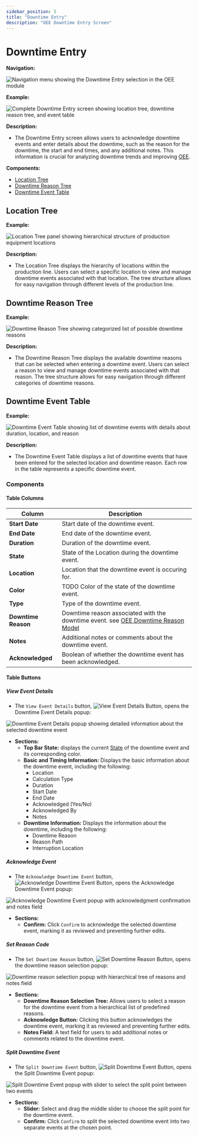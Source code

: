 ```yaml
---
sidebar_position: 5
title: "Downtime Entry"
description: "OEE Downtime Entry Screen"
---
```


# Downtime Entry

**Navigation:**

![Navigation menu showing the Downtime Entry selection in the OEE module](./images/downtime-entry-navigation.png)

**Example:**

![Complete Downtime Entry screen showing location tree, downtime reason tree, and event table](./images/downtime-entry.png)

**Description:**
- The Downtime Entry screen allows users to acknowledge downtime events and enter details about the downtime, such as the reason for the downtime, the start and end times, and any additional notes. This information is crucial for analyzing downtime trends and improving [OEE](terms-and-definitions#oee-overall-equipment-effectiveness).

**Components:**
- [Location Tree](#location-tree)
- [Downtime Reason Tree](#downtime-reason-tree)
- [Downtime Event Table](#downtime-event-table)

## Location Tree
**Example:**

![Location Tree panel showing hierarchical structure of production equipment locations](./images/downtime-entry-location-tree.png)

**Description:**
- The Location Tree displays the hierarchy of locations within the production line. Users can select a specific location to view and manage downtime events associated with that location. The tree structure allows for easy navigation through different levels of the production line.

## Downtime Reason Tree
**Example:**

![Downtime Reason Tree showing categorized list of possible downtime reasons](./images/downtime-entry-reason-tree.png)

**Description:**
- The Downtime Reason Tree displays the available downtime reasons that can be selected when entering a downtime event. Users can select a reason to view and manage downtime events associated with that reason. The tree structure allows for easy navigation through different categories of downtime reasons.

## Downtime Event Table
**Example:**

![Downtime Event Table showing list of downtime events with details about duration, location, and reason](./images/downtime-entry-event-table.png)

**Description:**
- The Downtime Event Table displays a list of downtime events that have been entered for the selected location and downtime reason. Each row in the table represents a specific downtime event.

### Components

#### Table Columns
| **Column**          | **Description**                                                                                                                                 |
|---------------------|-------------------------------------------------------------------------------------------------------------------------------------------------|
| **Start Date**      | Start date of the downtime event.                                                                                                               |
| **End Date**        | End date of the downtime event.                                                                                                                 |
| **Duration**        | Duration of the downtime event.                                                                                                                 |
| **State**           | State of the Location during the downtime event.                                                                                                |
| **Location**        | Location that the downtime event is occuring for.                                                                                               |
| **Color**           | TODO Color of the state of the downtime event.                                                                                                  |
| **Type**            | Type of the downtime event.                                                                                                                     |
| **Downtime Reason** | Downtime reason associated with the downtime event. see [OEE Downtime Reason Model](../../appendix/data-model/oee-model/oee-downtime-reason.md) |
| **Notes**           | Additional notes or comments about the downtime event.                                                                                          |
| **Acknowledged**    | Boolean of whether the downtime event has been acknowledged.                                                                                    |

#### Table Buttons

##### View Event Details

- The `View Event Details` button, ![View Event Details Button](./images/line-overview-button-view-event-details.png#icon), opens the Downtime Event Details popup:

![Downtime Event Details popup showing detailed information about the selected downtime event](./images/line-overview-downtime-event-details-popup.png)

- **Sections:**
  - **Top Bar State:** displays the current [State](terms-and-definitions#state) of the downtime event and its corresponding color.
  - **Basic and Timing Information:** Displays the basic information about the downtime event, including the following:
      - Location
      - Calculation Type
      - Duration
      - Start Date
      - End Date
      - Acknowledged (Yes/No)
      - Acknowledged By
      - Notes
  - **Downtime Information:** Displays the information about the downtime, including the following:
      - Downtime Reason
      - Reason Path
      - Interruption Location

##### Acknowledge Event

- The `Acknowledge Downtime Event` button, ![Acknowledge Downtime Event Button](./images/line-overview-button-acknowledge-event.png#icon), opens the Acknowledge Downtime Event popup:

![Acknowledge Downtime Event popup with acknowledgment confirmation and notes field](./images/line-overview-acknowledge-downtime-event-popup.png)

- **Sections:**
  - **Confirm:** Click `Confirm` to acknowledge the selected downtime event, marking it as reviewed and preventing further edits.

##### Set Reason Code
 
- The `Set Downtime Reason` button, ![Set Downtime Reason Button](./images/button-set-reason.png#icon), opens the downtime reason selection popup:

![Downtime reason selection popup with hierarchical tree of reasons and notes field](./images/downtime-reason-popup.png)

- **Sections:**
  - **Downtime Reason Selection Tree:** Allows users to select a reason for the downtime event from a hierarchical list of predefined reasons.
  - **Acknowledge Button:** Clicking this button acknowledges the downtime event, marking it as reviewed and preventing further edits.
  - **Notes Field:** A text field for users to add additional notes or comments related to the downtime event.

##### Split Downtime Event
- The `Split Downtime Event` button, ![Split Downtime Event Button](./images/button-split-event.png#icon), opens the Split Downtime Event popup:

![Split Downtime Event popup with slider to select the split point between two events](./images/split-event-popup.png)

- **Sections:**
  - **Slider:** Select and drag the middle slider to choose the split point for the downtime event.
  - **Confirm:** Click `Confirm` to split the selected downtime event into two separate events at the chosen point.